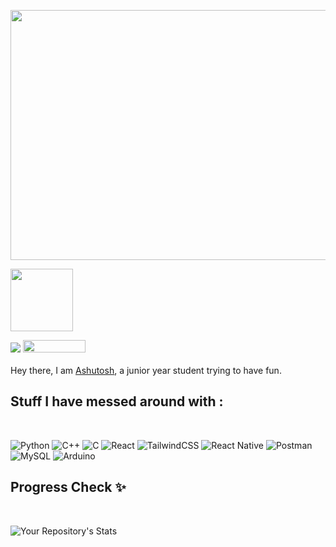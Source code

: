 <p align = "center">
<img src= "https://user-images.githubusercontent.com/93096256/234623048-a651abd4-4bef-4737-9b2e-9fd73f338106.png" width="600" height="400">
  <p align = "left">
    <img src = "https://user-images.githubusercontent.com/93096256/234666760-78fd3b30-59f8-4389-894b-4ce9f0feea9b.gif" width = "100" height = "100">
    </p>
</p>

![](https://komarev.com/ghpvc/?username=coldn00dles&color=a020f0)
<a href = "https://www.linkedin.com/in/ashutoshbandooni"><img src = "https://img.shields.io/badge/LinkedIn-0077B5?style=for-the-badge&logo=linkedin&logoColor=white" height = 20 width = 100></a>
<br><br>
Hey there, I am [Ashutosh](https://github.com/coldn00dles), a junior year student trying to have fun.
<br>

## Stuff I have messed around with : 

<!--
<p align="left">
    <a href="https:/python.org" target="_blank"> <img src="https://upload.wikimedia.org/wikipedia/commons/thumb/c/c3/Python-logo-notext.svg/1869px-Python-logo-notext.svg.png" alt="py" width="50" height="50"/>
    <a href="https://www.iso.org/standard/74528.html" target="_blank"> <img src="https://upload.wikimedia.org/wikipedia/commons/1/19/C_Logo.png" alt="C" width="50" height="50"/>
      <a href="https://react.dev/" target="_blank"> <img src="https://cdn.worldvectorlogo.com/logos/react-2.svg" alt="React" width="50" height="50"/>
      <a href="https://reactnative.dev/" target="_blank"> <img src="https://upload.wikimedia.org/wikipedia/commons/a/a7/React-icon.svg" alt="React" width="50" height="50"/>
</p> -->
<br>

![Python](https://img.shields.io/badge/python-3670A0?style=for-the-badge&logo=python&logoColor=ffdd54)
![C++](https://img.shields.io/badge/c++-%2300599C.svg?style=for-the-badge&logo=c%2B%2B&logoColor=red)
![C](https://img.shields.io/badge/c-%2300599C.svg?style=for-the-badge&logo=c&logoColor=yellow)
![React](https://img.shields.io/badge/react-%2320232a.svg?style=for-the-badge&logo=react&logoColor=green)
![TailwindCSS](https://img.shields.io/badge/tailwindcss-%2338B2AC.svg?style=for-the-badge&logo=tailwind-css&logoColor=white)
![React Native](https://img.shields.io/badge/react_native-%2320232a.svg?style=for-the-badge&logo=react&logoColor=purple)
![Postman](https://img.shields.io/badge/Postman-FF6C37?style=for-the-badge&logo=postman&logoColor=white)
![MySQL](https://img.shields.io/badge/mysql-%2300f.svg?style=for-the-badge&logo=mysql&logoColor=white)
![Arduino](https://img.shields.io/badge/-Arduino-00979D?style=for-the-badge&logo=Arduino&logoColor=white)

<!--Thanks for making it till here, here's a smol gift :D 

https://user-images.githubusercontent.com/93096256/231954239-426a7e2d-0c83-4c6f-810d-8ef75297e477.mp4 -->

## Progress Check ✨

<br> 

![Your Repository's Stats](https://github-readme-stats.vercel.app/api?username=coldn00dles&show_icons=true)
